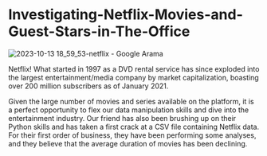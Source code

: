 # Investigating-Netflix-Movies-and-Guest-Stars-in-The-Office


![2023-10-13 18_59_53-netflix - Google Arama](https://github.com/oktaydoganyildiz/Investigating-Netflix-Movies-and-Guest-Stars-in-The-Office/assets/70387935/9893ebc3-a458-4f93-91bb-ee7ce4582ede)


Netflix! What started in 1997 as a DVD rental service has since exploded into the largest entertainment/media company by market capitalization, boasting over 200 million subscribers as of January 2021.

Given the large number of movies and series available on the platform, it is a perfect opportunity to flex our data manipulation skills and dive into the entertainment industry. Our friend has also been brushing up on their Python skills and has taken a first crack at a CSV file containing Netflix data. For their first order of business, they have been performing some analyses, and they believe that the average duration of movies has been declining.
